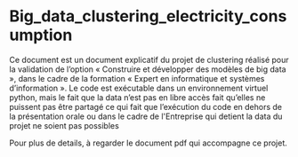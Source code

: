 # Big_data_clustering_electricity_consumption

Ce document est un document explicatif du projet de clustering réalisé pour la validation de l’option « Construire et développer des modèles de big data », dans le cadre de la formation « Expert en informatique et systèmes d’information ». 
Le code est exécutable dans un environnement virtuel python, mais le fait que la data n’est pas en libre accès fait qu’elles ne puissent pas être partagé ce qui fait que l’exécution du code en dehors de la présentation orale ou dans le cadre de l'Entreprise qui detient la data du projet ne soient pas possibles

Pour plus de details, à regarder le document pdf qui accompagne ce projet.
